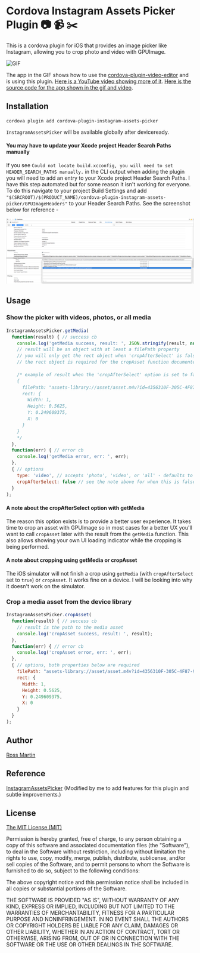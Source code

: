 # Cordova Instagram Assets Picker Plugin :camera: :video_camera: :scissors:

This is a cordova plugin for iOS that provides an image picker like Instagram, allowing you to crop photo and video with GPUImage.

![GIF](example.gif)

The app in the GIF shows how to use the [cordova-plugin-video-editor](https://github.com/jbavari/cordova-plugin-video-editor) and is using this plugin.  [Here is a YouTube video showing more of it](https://youtu.be/U0O2gG4N0JM).  [Here is the source code for the app shown in the gif and video](https://github.com/rossmartin/video-editor-ionic2).

## Installation
```
cordova plugin add cordova-plugin-instagram-assets-picker
```
`InstagramAssetsPicker` will be available globally after deviceready.

#### You may have to update your Xcode project Header Search Paths manually
If you see `Could not locate build.xcconfig, you will need to set HEADER_SEARCH_PATHS manually.` in the CLI output when adding the plugin you will need to add an entry to your Xcode project Header Search Paths.  I have this step automated but for some reason it isn't working for everyone.  To do this navigate to your project Build Settings and add `"$(SRCROOT)/$(PRODUCT_NAME)/cordova-plugin-instagram-assets-picker/GPUImageHeaders"` to your Header Search Paths.  See the screenshot below for reference -

![PNG](set-header-search-paths.png)

## Usage

### Show the picker with videos, photos, or all media

``` javascript
InstagramAssetsPicker.getMedia(
  function(result) { // success cb
    console.log('getMedia success, result: ', JSON.stringify(result, null, 2));
    // result will be an object with at least a filePath property
    // you will only get the rect object when 'cropAfterSelect' is false
    // the rect object is required for the cropAsset function documented below

    /* example of result when the 'cropAfterSelect' option is set to false
    {
      filePath: "assets-library://asset/asset.m4v?id=4356310F-305C-4F87-9DD0-5277639CDDF6&ext=m4v",
      rect: {
        Width: 1,
        Height: 0.5625,
        Y: 0.249609375,
        X: 0
      }
    }
    */
  },
  function(err) { // error cb
    console.log('getMedia error, err: ', err);
  },
  { // options
    type: 'video', // accepts 'photo', 'video', or 'all' - defaults to all
    cropAfterSelect: false // see the note above for when this is false - defaults to false
  }
);
```

#### A note about the cropAfterSelect option with getMedia
The reason this option exists is to provide a better user experience.  It takes time to crop an asset with GPUImage so in most cases for a better UX you'll want to call `cropAsset` later with the result from the `getMedia` function.  This also allows showing your own UI loading indicator while the cropping is being performed.

#### A note about cropping using getMedia or cropAsset
The iOS simulator will not finish a crop using `getMedia` (with `cropAfterSelect` set to `true`) or `cropAsset`.  It works fine on a device.  I will be looking into why it doesn't work on the simulator.

### Crop a media asset from the device library
```javascript
InstagramAssetsPicker.cropAsset(
  function(result) { // success cb
    // result is the path to the media asset
    console.log('cropAsset success, result: ', result);
  },
  function(err) { // error cb
    console.log('cropAsset error, err: ', err);
  },
  { // options, both properties below are required
    filePath: "assets-library://asset/asset.m4v?id=4356310F-305C-4F87-9DD0-5277639CDDF6&ext=m4v",
    rect: {
      Width: 1,
      Height: 0.5625,
      Y: 0.249609375,
      X: 0
    }
  }
);
```

## Author

[Ross Martin](https://github.com/rossmartin)

## Reference

[InstagramAssetsPicker](https://github.com/Jexbat/InstagramAssetsPicker) (Modified by me to add features for this plugin and subtle improvements.)

## License

[The MIT License (MIT)](http://www.opensource.org/licenses/mit-license.html)

Permission is hereby granted, free of charge, to any person obtaining a copy
of this software and associated documentation files (the "Software"), to deal
in the Software without restriction, including without limitation the rights
to use, copy, modify, merge, publish, distribute, sublicense, and/or sell
copies of the Software, and to permit persons to whom the Software is
furnished to do so, subject to the following conditions:

The above copyright notice and this permission notice shall be included in
all copies or substantial portions of the Software.

THE SOFTWARE IS PROVIDED "AS IS", WITHOUT WARRANTY OF ANY KIND, EXPRESS OR
IMPLIED, INCLUDING BUT NOT LIMITED TO THE WARRANTIES OF MERCHANTABILITY,
FITNESS FOR A PARTICULAR PURPOSE AND NONINFRINGEMENT. IN NO EVENT SHALL THE
AUTHORS OR COPYRIGHT HOLDERS BE LIABLE FOR ANY CLAIM, DAMAGES OR OTHER
LIABILITY, WHETHER IN AN ACTION OF CONTRACT, TORT OR OTHERWISE, ARISING FROM,
OUT OF OR IN CONNECTION WITH THE SOFTWARE OR THE USE OR OTHER DEALINGS IN
THE SOFTWARE.
